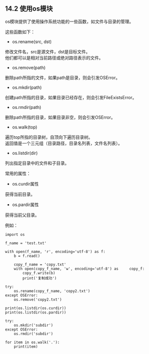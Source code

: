 ## 14.2 使用os模块  

os模块提供了使用操作系统功能的一些函数，如文件与目录的管理。  

这些函数如下：  

* os.rename(src, dst)

修改文件名，src是源文件，dst是目标文件。  
他们都可以是相对当前路径或绝对路径表示的文件。  

* os.remove(path)  

删除path所指的文件，如果path是目录，则会引发OSError。  

* os.mkdir(path)  

创建path所指的目录，如果目录已经存在，则会引发FileExistsError。  

* os.rmdir(path)  

删除path所指的目录，如果目录非空，则会引发OSError。  

* os.walk(top)  

遍历top所指的目录树，自顶向下遍历目录树。  
返回值是一个三元组（目录路径，目录名列表，文件名列表）。  

* os.listdir(dir)  

列出指定目录中的文件和子目录。  

常用的属性：  

* os.curdir属性  

获得当前目录。  

* os.pardir属性  

获得当前父目录。  

例如：  

    import os

    f_name = 'test.txt'

    with open(f_name, 'r', encoding='utf-8') as f:
        b = f.read()

        copy_f_name = 'copy.txt'
        with open(copy_f_name, 'w', encoding='utf-8') as     copy_f:
            copy_f.write(b)
            print('复制成功')

    try:
        os.rename(copy_f_name, 'copy2.txt')
    except OSError:
        os.remove('copy2.txt')

    print(os.listdir(os.curdir))
    print(os.listdir(os.pardir))

    try:
        os.mkdir('subdir')
    except OSError:
        os.rmdir('subdir')

    for item in os.walk('.'):
        print(item)
